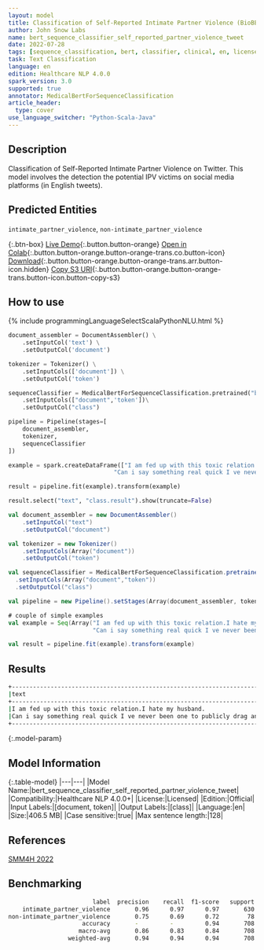 ```yaml
---
layout: model
title: Classification of Self-Reported Intimate Partner Violence (BioBERT)
author: John Snow Labs
name: bert_sequence_classifier_self_reported_partner_violence_tweet
date: 2022-07-28
tags: [sequence_classification, bert, classifier, clinical, en, licensed, public_health, partner_violence, tweet]
task: Text Classification
language: en
edition: Healthcare NLP 4.0.0
spark_version: 3.0
supported: true
annotator: MedicalBertForSequenceClassification
article_header:
  type: cover
use_language_switcher: "Python-Scala-Java"
---
```


## Description

Classification of Self-Reported Intimate Partner Violence on Twitter. This model involves the detection the potential IPV victims on social media platforms (in English tweets).

## Predicted Entities

`intimate_partner_violence`, `non-intimate_partner_violence`

{:.btn-box}
[Live Demo](https://demo.johnsnowlabs.com/healthcare/PUBLIC_HEALTH_PARTNER_VIOLENCE/){:.button.button-orange}
[Open in Colab](https://colab.research.google.com/github/JohnSnowLabs/spark-nlp-workshop/blob/master/tutorials/streamlit_notebooks/healthcare/PUBLIC_HEALTH_MB4SC.ipynb){:.button.button-orange.button-orange-trans.co.button-icon}
[Download](https://s3.amazonaws.com/auxdata.johnsnowlabs.com/clinical/models/bert_sequence_classifier_self_reported_partner_violence_tweet_en_4.0.0_3.0_1658999356448.zip){:.button.button-orange.button-orange-trans.arr.button-icon.hidden}
[Copy S3 URI](s3://auxdata.johnsnowlabs.com/clinical/models/bert_sequence_classifier_self_reported_partner_violence_tweet_en_4.0.0_3.0_1658999356448.zip){:.button.button-orange.button-orange-trans.button-icon.button-copy-s3}

## How to use



<div class="tabs-box" markdown="1">
{% include programmingLanguageSelectScalaPythonNLU.html %}

```python
document_assembler = DocumentAssembler() \
    .setInputCol('text') \
    .setOutputCol('document')

tokenizer = Tokenizer() \
    .setInputCols(['document']) \
    .setOutputCol('token')

sequenceClassifier = MedicalBertForSequenceClassification.pretrained("bert_sequence_classifier_self_reported_partner_violence_tweet", "en", "clinical/models")\
    .setInputCols(["document",'token'])\
    .setOutputCol("class")

pipeline = Pipeline(stages=[
    document_assembler, 
    tokenizer,
    sequenceClassifier    
])

example = spark.createDataFrame(["I am fed up with this toxic relation.I hate my husband.",
                              "Can i say something real quick I ve never been one to publicly drag an ex partner and sometimes I regret that. I ve been reflecting on the harm, abuse and violence that was done to me and those bitches are truly lucky I chose peace amp therapy because they are trash forreal."], StringType()).toDF("text")

result = pipeline.fit(example).transform(example)

result.select("text", "class.result").show(truncate=False)
```
```scala
val document_assembler = new DocumentAssembler() 
    .setInputCol("text") 
    .setOutputCol("document")

val tokenizer = new Tokenizer() 
    .setInputCols(Array("document")) 
    .setOutputCol("token")

val sequenceClassifier = MedicalBertForSequenceClassification.pretrained("bert_sequence_classifier_self_reported_partner_violence_tweet", "en", "clinical/models")
  .setInputCols(Array("document","token"))
  .setOutputCol("class")

val pipeline = new Pipeline().setStages(Array(document_assembler, tokenizer, sequenceClassifier))

# couple of simple examples
val example = Seq(Array("I am fed up with this toxic relation.I hate my husband.",
                        "Can i say something real quick I ve never been one to publicly drag an ex partner and sometimes I regret that. I ve been reflecting on the harm, abuse and violence that was done to me and those bitches are truly lucky I chose peace amp therapy because they are trash forreal.")).toDF("text")

val result = pipeline.fit(example).transform(example)
```
</div>

## Results

```bash
+-----------------------------------------------------------------------------------------------------------------------------------------------------------------------------------------------------------------------------------------------------------------------------------+-------------------------------+
|text                                                                                                                                                                                                                                                                               |result                         |
+-----------------------------------------------------------------------------------------------------------------------------------------------------------------------------------------------------------------------------------------------------------------------------------+-------------------------------+
|I am fed up with this toxic relation.I hate my husband.                                                                                                                                                                                                                            |[non-intimate_partner_violence]|
|Can i say something real quick I ve never been one to publicly drag an ex partner and sometimes I regret that. I ve been reflecting on the harm, abuse and violence that was done to me and those bitches are truly lucky I chose peace amp therapy because they are trash forreal.|[intimate_partner_violence]    |
+-----------------------------------------------------------------------------------------------------------------------------------------------------------------------------------------------------------------------------------------------------------------------------------+-------------------------------+

```

{:.model-param}
## Model Information

{:.table-model}
|---|---|
|Model Name:|bert_sequence_classifier_self_reported_partner_violence_tweet|
|Compatibility:|Healthcare NLP 4.0.0+|
|License:|Licensed|
|Edition:|Official|
|Input Labels:|[document, token]|
|Output Labels:|[class]|
|Language:|en|
|Size:|406.5 MB|
|Case sensitive:|true|
|Max sentence length:|128|

## References

[SMM4H 2022](https://healthlanguageprocessing.org/smm4h-2022/)

## Benchmarking

```bash
                        label  precision    recall  f1-score   support
    intimate_partner_violence       0.96      0.97      0.97       630
non-intimate_partner_violence       0.75      0.69      0.72        78
                     accuracy       -         -         0.94       708
                    macro-avg       0.86      0.83      0.84       708
                 weighted-avg       0.94      0.94      0.94       708
```
